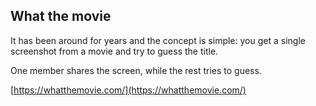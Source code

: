 ## What the movie
It has been around for years and the concept is simple: you get a single screenshot from a movie and try to guess the title.

One member shares the screen, while the rest tries to guess.

[https://whatthemovie.com/](https://whatthemovie.com/)
